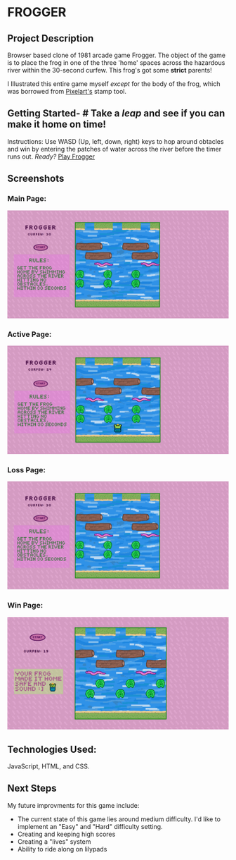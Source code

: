 # FROGGER
## Project Description
Browser based clone of 1981 arcade game Frogger. The object of the game is to place the frog in one of the three 'home' spaces across the hazardous river within the 30-second curfew. This frog's got some **strict** parents! 

I Illustrated this entire game myself *except* for the body of the frog, which was borrowed from [Pixelart's](https://www.pixilart.com/) stamp tool.

## Getting Started- # Take a *leap* and see if you can make it home on time!
Instructions: Use WASD (Up, left, down, right) keys to hop around obtacles and win by entering the patches of water across the river before the timer runs out.
*Ready?*
[Play Frogger](https://estrellaalvarez.github.io/Frogger/)

## Screenshots
### Main Page:
![FroggerMain](./images/FROGGERMAIN.png)
### Active Page:
![FroggerMain](./images/FROGGERACTIVE.png)
### Loss Page:
![FroggerLoss](./images/FROGGERMAIN.png)
### Win Page:
![FroggerWin](./images/FroggerScW.png)

## Technologies Used:
JavaScript, HTML, and CSS.

## Next Steps
My future improvments for this game include:
* The current state of this game lies around medium difficulty. I'd like to implement an "Easy" and "Hard" difficulty setting.
* Creating and keeping high scores
* Creating a "lives" system
* Ability to ride along on lilypads